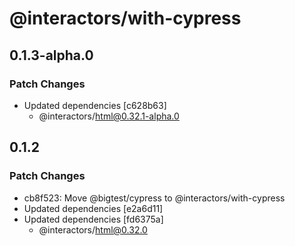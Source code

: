 # @interactors/with-cypress

## 0.1.3-alpha.0

### Patch Changes

- Updated dependencies [c628b63]
  - @interactors/html@0.32.1-alpha.0

## 0.1.2

### Patch Changes

- cb8f523: Move @bigtest/cypress to @interactors/with-cypress
- Updated dependencies [e2a6d11]
- Updated dependencies [fd6375a]
  - @interactors/html@0.32.0
